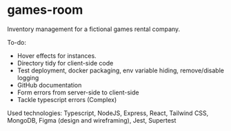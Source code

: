 # games-room
Inventory management for a fictional games rental company.

To-do:
- Hover effects for instances. 
- Directory tidy for client-side code
- Test deployment, docker packaging, env variable hiding, remove/disable logging
- GitHub documentation
- Form errors from server-side to client-side
- Tackle typescript errors (Complex)

Used technologies:
Typescript, NodeJS, Express, React, Tailwind CSS, MongoDB, Figma (design and wireframing), Jest, Supertest
